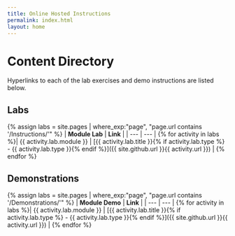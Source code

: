 ```yaml
---
title: Online Hosted Instructions
permalink: index.html
layout: home
---
```


# Content Directory

Hyperlinks to each of the lab exercises and demo instructions are listed below.

## Labs

{% assign labs = site.pages | where_exp:"page", "page.url contains '/Instructions/'" %}
| **Module Lab** | **Link** |
| --- | --- | 
{% for activity in labs  %}| {{ activity.lab.module }} | [{{ activity.lab.title }}{% if activity.lab.type %} - {{ activity.lab.type }}{% endif %}]({{ site.github.url }}{{ activity.url }}) |
{% endfor %}

## Demonstrations

{% assign labs = site.pages | where_exp:"page", "page.url contains '/Demonstrations/'" %}
| **Module Demo** | **Link** |
| --- | --- | 
{% for activity in labs  %}| {{ activity.lab.module }} | [{{ activity.lab.title }}{% if activity.lab.type %} - {{ activity.lab.type }}{% endif %}]({{ site.github.url }}{{ activity.url }}) |
{% endfor %}